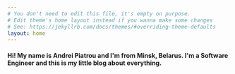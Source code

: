 ```yaml
---
# You don't need to edit this file, it's empty on purpose.
# Edit theme's home layout instead if you wanna make some changes
# See: https://jekyllrb.com/docs/themes/#overriding-theme-defaults
layout: home
---
```


#### Hi! My name is Andrei Piatrou and I'm from Minsk, Belarus. I'm a Software Engineer and this is my little blog about everything.
